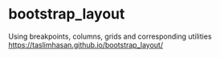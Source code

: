 # bootstrap_layout
Using breakpoints, columns, grids and corresponding utilities
https://taslimhasan.github.io/bootstrap_layout/
